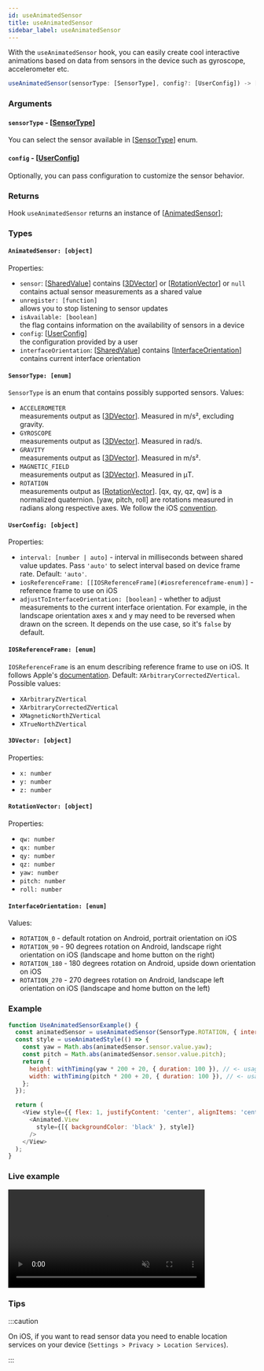 ```yaml
---
id: useAnimatedSensor
title: useAnimatedSensor
sidebar_label: useAnimatedSensor
---
```


With the `useAnimatedSensor` hook, you can easily create cool interactive animations based on data from sensors in the device such as gyroscope, accelerometer etc.

```js
useAnimatedSensor(sensorType: [SensorType], config?: [UserConfig]) -> [AnimatedSensor]
```

### Arguments

#### `sensorType` - [[SensorType](#sensortype-enum)]
You can select the sensor available in [[SensorType](#sensortype-enum)] enum.

#### `config` - [[UserConfig](#userconfig-object)]
Optionally, you can pass configuration to customize the sensor behavior.

### Returns
Hook `useAnimatedSensor` returns an instance of [[AnimatedSensor](#animatedsensor-object)];

### Types

#### `AnimatedSensor: [object]`
Properties:
* `sensor`: [[SharedValue](../../api/hooks/useSharedValue)] contains [[3DVector](#3dvector-object)] or [[RotationVector](#rotationvector-object)] or `null`  
  contains actual sensor measurements as a shared value
* `unregister: [function]`  
  allows you to stop listening to sensor updates
* `isAvailable: [boolean]`  
  the flag contains information on the availability of sensors in a device
* `config`: [[UserConfig](#userconfig-object)]  
  the configuration provided by a user
* `interfaceOrientation`: [[SharedValue](../../api/hooks/useSharedValue)] contains [[InterfaceOrientation](#interfaceorientation-enum)] contains current interface orientation

#### `SensorType: [enum]`
`SensorType` is an enum that contains possibly supported sensors.
Values:
* `ACCELEROMETER`  
  measurements output as [[3DVector](#3dvector-object)]. Measured in m/s², excluding gravity.
* `GYROSCOPE`  
  measurements output as [[3DVector](#3dvector-object)]. Measured in rad/s.
* `GRAVITY`  
  measurements output as [[3DVector](#3dvector-object)]. Measured in m/s².
* `MAGNETIC_FIELD`  
  measurements output as [[3DVector](#3dvector-object)]. Measured in μT.
* `ROTATION`  
  measurements output as [[RotationVector](#rotationvector-object)]. [qx, qy, qz, qw] is a normalized quaternion. [yaw, pitch, roll] are rotations measured in radians along respective axes. We follow the iOS [convention](https://developer.apple.com/documentation/coremotion/getting_processed_device-motion_data/understanding_reference_frames_and_device_attitude).

#### `UserConfig: [object]`
Properties:
* `interval: [number | auto]` - interval in milliseconds between shared value updates. Pass `'auto'` to select interval based on device frame rate. Default: `'auto'`.
* `iosReferenceFrame: [[IOSReferenceFrame](#iosreferenceframe-enum)]` - reference frame to use on iOS
* `adjustToInterfaceOrientation: [boolean]` - whether to adjust measurements to the current interface orientation. For example, in the landscape orientation axes x and y may need to be reversed when drawn on the screen. It depends on the use case, so it's `false` by default.

#### `IOSReferenceFrame: [enum]`
`IOSReferenceFrame` is an enum describing reference frame to use on iOS. It follows Apple's [documentation](https://developer.apple.com/documentation/coremotion/cmattitudereferenceframe). Default: `XArbitraryCorrectedZVertical`. Possible values:
* `XArbitraryZVertical`
* `XArbitraryCorrectedZVertical`
* `XMagneticNorthZVertical`
* `XTrueNorthZVertical`

#### `3DVector: [object]`
Properties:
* `x: number`
* `y: number`
* `z: number`

#### `RotationVector: [object]`
Properties:
* `qw: number`
* `qx: number`
* `qy: number`
* `qz: number`
* `yaw: number`
* `pitch: number`
* `roll: number`

#### `InterfaceOrientation: [enum]`
Values:
* `ROTATION_0` - default rotation on Android, portrait orientation on iOS
* `ROTATION_90` - 90 degrees rotation on Android, landscape right orientation on iOS (landscape and home button on the right)
* `ROTATION_180` - 180 degrees rotation on Android, upside down orientation on iOS
* `ROTATION_270` - 270 degrees rotation on Android, landscape left orientation on iOS (landscape and home button on the left)

### Example
```js
function UseAnimatedSensorExample() {
  const animatedSensor = useAnimatedSensor(SensorType.ROTATION, { interval: 10 }); // <- initialization
  const style = useAnimatedStyle(() => {
    const yaw = Math.abs(animatedSensor.sensor.value.yaw);
    const pitch = Math.abs(animatedSensor.sensor.value.pitch);
    return {
      height: withTiming(yaw * 200 + 20, { duration: 100 }), // <- usage
      width: withTiming(pitch * 200 + 20, { duration: 100 }), // <- usage
    };
  });

  return (
    <View style={{ flex: 1, justifyContent: 'center', alignItems: 'center' }}>
      <Animated.View
        style={[{ backgroundColor: 'black' }, style]}
      />
    </View>
  );
}
```

### Live example

<video src="https://user-images.githubusercontent.com/36106620/158634922-eaad656e-c837-44d5-8d51-8e7fa27c5a16.mp4" controls="controls" muted="muted" width="400"></video>

### Tips

:::caution

On iOS, if you want to read sensor data you need to enable location services on your device (`Settings > Privacy > Location Services`).

:::
